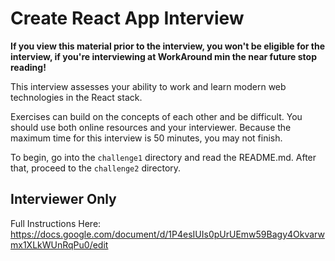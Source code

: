 # Create React App Interview

**If you view this material prior to the interview, you won't be eligible for the interview, if you're interviewing at WorkAround min the near future stop reading!**

This interview assesses your ability to work and learn modern web technologies in the React stack.

Exercises can build on the concepts of each other and be difficult. You should use both online resources and your interviewer. Because the maximum time for this interview is 50 minutes, you may not finish.

To begin, go into the `challenge1` directory and read the README.md. After that, proceed to the `challenge2` directory.

## Interviewer Only

Full Instructions Here: https://docs.google.com/document/d/1P4esIUIs0pUrUEmw59Bagy4Okvarwmx1XLkWUnRqPu0/edit
